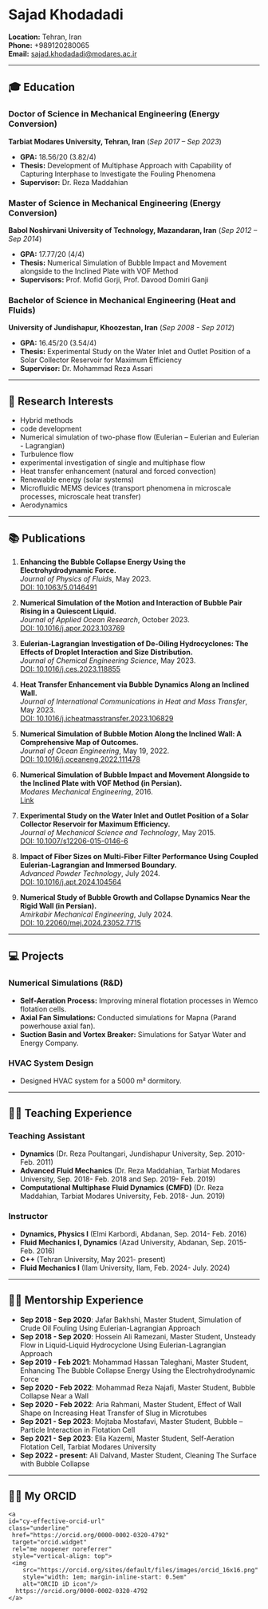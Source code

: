 # Sajad Khodadadi

**Location:** Tehran, Iran  
**Phone:** +989120280065  
**Email:** sajad.khodadadi@modares.ac.ir  

---

## 🎓 Education

### Doctor of Science in Mechanical Engineering (Energy Conversion)
**Tarbiat Modares University, Tehran, Iran**  (*Sep 2017 – Sep 2023*)  
- **GPA:** 18.56/20 (3.82/4)  
- **Thesis:** Development of Multiphase Approach with Capability of Capturing Interphase to Investigate the Fouling Phenomena  
- **Supervisor:** Dr. Reza Maddahian

### Master of Science in Mechanical Engineering (Energy Conversion)
**Babol Noshirvani University of Technology, Mazandaran, Iran**  (*Sep 2012 – Sep 2014*) 
- **GPA:** 17.77/20 (4/4)  
- **Thesis:** Numerical Simulation of Bubble Impact and Movement alongside to the Inclined Plate with VOF Method  
- **Supervisors:** Prof. Mofid Gorji, Prof. Davood Domiri Ganji

### Bachelor of Science in Mechanical Engineering (Heat and Fluids)
**University of Jundishapur, Khoozestan, Iran**  (*Sep 2008 - Sep 2012*)  
- **GPA:** 16.45/20 (3.54/4)  
- **Thesis:** Experimental Study on the Water Inlet and Outlet Position of a Solar Collector Reservoir for Maximum Efficiency  
- **Supervisor:** Dr. Mohammad Reza Assari

---

## 🔬 Research Interests

-	Hybrid methods ‎
-	code development ‎
-	Numerical simulation of two-phase flow (Eulerian – Eulerian and Eulerian - Lagrangian)‎
-	Turbulence flow
-	experimental investigation of single and multiphase flow ‎
-	Heat transfer enhancement (natural and forced convection)‎
-	Renewable energy (solar systems)‎
-	Microfluidic MEMS devices (transport phenomena in microscale processes, microscale ‎heat transfer)‎
-	Aerodynamics ‎
---

## 📚 Publications

1. **Enhancing the Bubble Collapse Energy Using the Electrohydrodynamic Force.**  
   *Journal of Physics of Fluids*, May 2023.  
   [DOI: 10.1063/5.0146491](https://doi.org/10.1063/5.0146491)

2. **Numerical Simulation of the Motion and Interaction of Bubble Pair Rising in a Quiescent Liquid.**  
   *Journal of Applied Ocean Research*, October 2023.  
   [DOI: 10.1016/j.apor.2023.103769](https://doi.org/10.1016/j.apor.2023.103769)

3. **Eulerian-Lagrangian Investigation of De-Oiling Hydrocyclones: The Effects of Droplet Interaction and Size Distribution.**  
   *Journal of Chemical Engineering Science*, May 2023.  
   [DOI: 10.1016/j.ces.2023.118855](https://doi.org/10.1016/j.ces.2023.118855)

4. **Heat Transfer Enhancement via Bubble Dynamics Along an Inclined Wall.**  
   *Journal of International Communications in Heat and Mass Transfer*, May 2023.  
   [DOI: 10.1016/j.icheatmasstransfer.2023.106829](https://doi.org/10.1016/j.icheatmasstransfer.2023.106829)

5. **Numerical Simulation of Bubble Motion Along the Inclined Wall: A Comprehensive Map of Outcomes.**  
   *Journal of Ocean Engineering*, May 19, 2022.  
   [DOI: 10.1016/j.oceaneng.2022.111478](https://doi.org/10.1016/j.oceaneng.2022.111478)

6. **Numerical Simulation of Bubble Impact and Movement Alongside to the Inclined Plate with VOF Method (in Persian).**  
   *Modares Mechanical Engineering*, 2016.  
   [Link](http://mme.modares.ac.ir/article-15-1209-en.html)

7. **Experimental Study on the Water Inlet and Outlet Position of a Solar Collector Reservoir for Maximum Efficiency.**  
   *Journal of Mechanical Science and Technology*, May 2015.  
   [DOI: 10.1007/s12206-015-0146-6](https://doi.org/10.1007/s12206-015-0146-6)

8. **Impact of Fiber Sizes on Multi-Fiber Filter Performance Using Coupled Eulerian-Lagrangian and Immersed Boundary.**  
   *Advanced Powder Technology*, July 2024.  
   [DOI: 10.1016/j.apt.2024.104564](https://doi.org/10.1016/j.apt.2024.104564)

9. **Numerical Study of Bubble Growth and Collapse Dynamics Near the Rigid Wall (in Persian).**  
   *Amirkabir Mechanical Engineering*, July 2024.  
   [DOI: 10.22060/mej.2024.23052.7715](https://doi.org/10.22060/mej.2024.23052.7715)

---

## 💻 Projects

### Numerical Simulations (R&D)
- **Self-Aeration Process:** Improving mineral flotation processes in Wemco flotation cells.
- **Axial Fan Simulations:** Conducted simulations for Mapna (Parand powerhouse axial fan).
- **Suction Basin and Vortex Breaker:** Simulations for Satyar Water and Energy Company.

### HVAC System Design
- Designed HVAC system for a 5000 m² dormitory.

---

## 🧑‍🏫 Teaching Experience

### Teaching Assistant
- **Dynamics** (Dr. Reza Poultangari, Jundishapur University, Sep. 2010- Feb. 2011)
- **Advanced Fluid Mechanics** (Dr. Reza Maddahian, Tarbiat Modares University, Sep. 2018- Feb. 2018 and Sep. 2019- Feb. 2019)
- **Computational Multiphase Fluid Dynamics (CMFD)** (Dr. Reza Maddahian, Tarbiat Modares University, Feb. 2018- Jun. 2019)

### Instructor
- **Dynamics, Physics I** (Elmi Karbordi, Abdanan, Sep. 2014- Feb. 2016)
- **Fluid Mechanics I, Dynamics** (Azad University, Abdanan, Sep. 2015- Feb. 2016)
- **C++** (Tehran University, May 2021- present)
- **Fluid Mechanics I** (Ilam University, Ilam, Feb. 2024- July. 2024)
---

## 🧑‍🎓 Mentorship Experience

- **Sep 2018 - Sep 2020**: Jafar Bakhshi, Master Student, Simulation of Crude Oil Fouling Using Eulerian-Lagrangian Approach
- **Sep 2018 - Sep 2020**: Hossein Ali Ramezani, Master Student, Unsteady Flow in Liquid-Liquid Hydrocyclone Using Eulerian-Lagrangian Approach
- **Sep 2019 - Feb 2021**: Mohammad Hassan Taleghani, Master Student, Enhancing The Bubble Collapse Energy Using the Electrohydrodynamic Force
- **Sep 2020 - Feb 2022**: Mohammad Reza Najafi, Master Student, Bubble Collapse Near a Wall
- **Sep 2020 - Feb 2022**: Aria Rahmani, Master Student, Effect of Wall Shape on Increasing Heat Transfer of Slug in Microtubes
- **Sep 2021 - Sep 2023**: Mojtaba Mostafavi, Master Student, Bubble – Particle Interaction in Flotation Cell
- **Sep 2021 - Sep 2023**: Elia Kazemi, Master Student, Self-Aeration Flotation Cell, Tarbiat Modares University
- **Sep 2022 - present**: Ali Dalvand, Master Student, Cleaning The Surface with Bubble Collapse
---
## 🧑‍🎓 My ORCID
    <a
    id="cy-effective-orcid-url"
    class="underline"
     href="https://orcid.org/0000-0002-0320-4792"
     target="orcid.widget"
     rel="me noopener noreferrer"
     style="vertical-align: top">
     <img
        src="https://orcid.org/sites/default/files/images/orcid_16x16.png"
        style="width: 1em; margin-inline-start: 0.5em"
        alt="ORCID iD icon"/>
      https://orcid.org/0000-0002-0320-4792
    </a>

